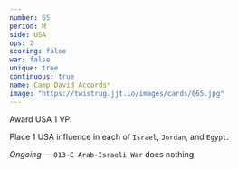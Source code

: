 ```yaml
---
number: 65
period: M
side: USA
ops: 2
scoring: false
war: false
unique: true
continuous: true
name: Camp David Accords*
image: "https://twistrug.jjt.io/images/cards/065.jpg"
---
```

Award USA 1 VP.

Place 1 USA influence in each of `Israel`, `Jordan`, and `Egypt`.

*Ongoing* — `013-E Arab-Israeli War` does nothing.
